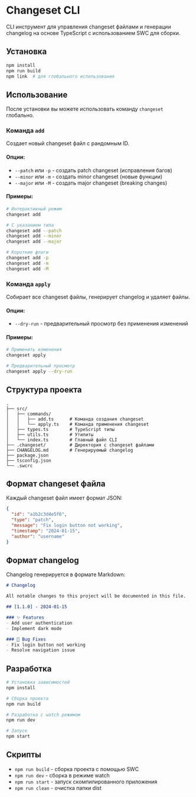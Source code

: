 # Changeset CLI

CLI инструмент для управления changeset файлами и генерации changelog на основе TypeScript с использованием SWC для сборки.

## Установка

```bash
npm install
npm run build
npm link  # для глобального использования
```

## Использование

После установки вы можете использовать команду `changeset` глобально.

### Команда `add`

Создает новый changeset файл с рандомным ID.

#### Опции:
- `--patch` или `-p` - создать patch changeset (исправления багов)
- `--minor` или `-m` - создать minor changeset (новые функции)
- `--major` или `-M` - создать major changeset (breaking changes)

#### Примеры:

```bash
# Интерактивный режим
changeset add

# С указанием типа
changeset add --patch
changeset add --minor
changeset add --major

# Короткие флаги
changeset add -p
changeset add -m
changeset add -M
```

### Команда `apply`

Собирает все changeset файлы, генерирует changelog и удаляет файлы.

#### Опции:
- `--dry-run` - предварительный просмотр без применения изменений

#### Примеры:

```bash
# Применить изменения
changeset apply

# Предварительный просмотр
changeset apply --dry-run
```

## Структура проекта

```
.
├── src/
│   ├── commands/
│   │   ├── add.ts      # Команда создания changeset
│   │   └── apply.ts    # Команда применения changeset
│   ├── types.ts        # TypeScript типы
│   ├── utils.ts        # Утилиты
│   └── index.ts        # Главный файл CLI
├── .changeset/         # Директория с changeset файлами
├── CHANGELOG.md        # Генерируемый changelog
├── package.json
├── tsconfig.json
└── .swcrc
```

## Формат changeset файла

Каждый changeset файл имеет формат JSON:

```json
{
  "id": "a1b2c3d4e5f6",
  "type": "patch",
  "message": "Fix login button not working",
  "timestamp": "2024-01-15",
  "author": "username"
}
```

## Формат changelog

Changelog генерируется в формате Markdown:

```markdown
# Changelog

All notable changes to this project will be documented in this file.

## [1.1.0] - 2024-01-15

### ✨ Features
- Add user authentication
- Implement dark mode

### 🐛 Bug Fixes
- Fix login button not working
- Resolve navigation issue
```

## Разработка

```bash
# Установка зависимостей
npm install

# Сборка проекта
npm run build

# Разработка с watch режимом
npm run dev

# Запуск
npm start
```

## Скрипты

- `npm run build` - сборка проекта с помощью SWC
- `npm run dev` - сборка в режиме watch
- `npm run start` - запуск скомпилированного приложения
- `npm run clean` - очистка папки dist 